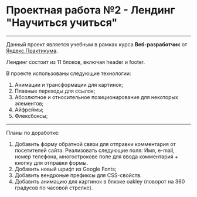 # Проектная работа №2 - Лендинг "Научиться учиться"
--------------------------------------------------------

Данный проект является учебным в рамках курса **Веб-разработчик** от [Яндекс.Практикума](https://praktikum.yandex.ru/). 

Лендинг состоит из 11 блоков, включая header и footer. 

В проекте использованы следующие технологии:

1. Анимации и трансформации для картинок;
2. Плавные переходы для ссылок;
3. Абсолютное и относительное позиционирование для некоторых элементов;
4. Айфреймы;
5. Флексбоксы;
--------------------------------------------------------

Планы по доработке:

1. Добавить форму обратной связи для отправки комментария от посетителей сайта. Реализовать следующие поля: Имя, e-mail, номер телефона, многострокове поле для ввода комментария + кнопку для отправки формы.
2. Добавить новый шрифт из Google Fonts;
3. Добавить вендроные префиксы для CSS-свойств.
4. Добавить анимацию для картинок в блкоке oakley (поворот на 360 градусов по часовой стрелке).